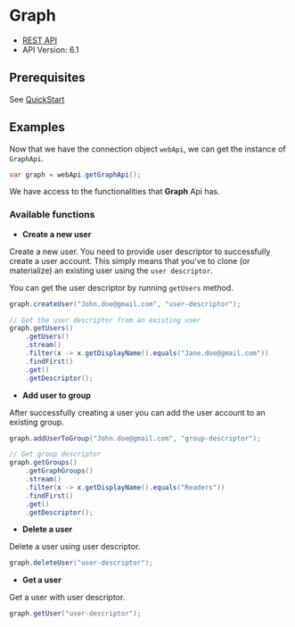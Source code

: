 # Graph

- [REST API](https://docs.microsoft.com/en-us/rest/api/azure/devops/graph/?view=azure-devops-rest-6.1)
- API Version: 6.1

## Prerequisites

See [QuickStart](quickstart.md)

## Examples

Now that we have the connection object `webApi`, we can get the instance of `GraphApi`.

```java
var graph = webApi.getGraphApi();
```

We have access to the functionalities that **Graph** Api has.

### Available functions

- **Create a new user**

Create a new user. You need to provide user descriptor to successfully create a user account. This simply means that you've to clone (or materialize) an existing user using the `user descriptor`.

You can get the user descriptor by running `getUsers` method.

```java
graph.createUser("John.doe@gmail.com", "user-descriptor");

// Get the user descriptor from an existing user
graph.getUsers()
    .getUsers()
    .stream()
    .filter(x -> x.getDisplayName().equals("Jane.doe@gmail.com"))
    .findFirst()
    .get()
    .getDescriptor();
```

- **Add user to group**

After successfully creating a user you can add the user account to an existing group.

```java
graph.addUserToGroup("John.doe@gmail.com", "group-descriptor");

// Get group descriptor
graph.getGroups()
    .getGraphGroups()
    .stream()
    .filter(x -> x.getDisplayName().equals("Readers"))
    .findFirst()
    .get()
    .getDescriptor();
```

- **Delete a user**

Delete a user using user descriptor.

```java
graph.deleteUser("user-descriptor");
```

- **Get a user**

Get a user with user descriptor.

```java
graph.getUser("user-descriptor");
```